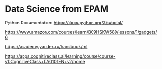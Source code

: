 # Data Science from EPAM
Python Documentation:
https://docs.python.org/3/tutorial/


https://www.amazon.com/courses/learn/B09HSKW589/lessons/1/gadgets/6


https://academy.yandex.ru/handbook/ml

https://apps.cognitiveclass.ai/learning/course/course-v1:CognitiveClass+DA0101EN+v2/home
